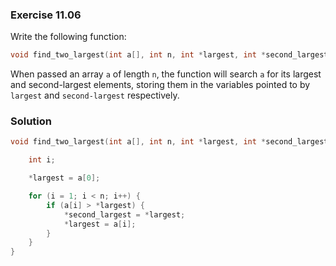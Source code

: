 ### Exercise 11.06
Write the following function:

```c
void find_two_largest(int a[], int n, int *largest, int *second_largest);
```

When passed an array `a` of length `n`, the function will search `a` for its
largest and second-largest elements, storing them in the variables pointed to by
`largest` and `second-largest` respectively.

### Solution

```c
void find_two_largest(int a[], int n, int *largest, int *second_largest) {

    int i;

    *largest = a[0];

    for (i = 1; i < n; i++) {
        if (a[i] > *largest) {
            *second_largest = *largest;
            *largest = a[i];
        }
    }
}
```
